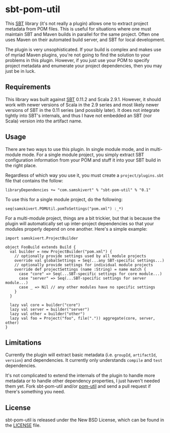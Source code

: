 # sbt-pom-util

This [SBT] library (it's not really a plugin) allows one to extract project
metadata from POM files. This is useful for situations where one must maintain
SBT and Maven builds in parallel for the same project. Often one uses Maven on
their automated build server, and SBT for local development.

The plugin is very unsophisticated. If your build is complex and makes use of
myriad Maven plugins, you're not going to find the solution to your problems in
this plugin. However, if you just use your POM to specify project metadata and
enumerate your project dependencies, then you may just be in luck.

## Requirements

This library was built against [SBT] 0.11.2 and Scala 2.9.1. However, it should
work with newer versions of Scala in the 2.9 series and most likely newer
versions of SBT in the 0.11 series (and possibly later). It does not integrate
tightly into SBT's internals, and thus I have not embedded an SBT (nor Scala)
version into the artifact name.

## Usage

There are two ways to use this plugin. In single module mode, and in
multi-module mode. For a single module project, you simply extract SBT
configuration information from your POM and stuff it into your SBT build in the
right place.

Regardless of which way you use it, you must create a `project/plugins.sbt`
file that contains the follow:

    libraryDependencies += "com.samskivert" % "sbt-pom-util" % "0.1"

To use this for a single module project, do the following:

    seq(samskivert.POMUtil.pomToSettings("pom.xml") :_*)

For a multi-module project, things are a bit trickier, but that is because the
plugin will automatically set up inter-project dependencies so that your
modules properly depend on one another. Here's a simple example:

    import samskivert.ProjectBuilder

    object FooBuild extends Build {
      val builder = new ProjectBuilder("pom.xml") {
        // optionally provide settings used by all module projects
        override val globalSettings = Seq(...any SBT-specific settings...)
        // optionally provide settings for individual module projects
        override def projectSettings (name :String) = name match {
          case "core" => Seq(...SBT-specific settings for core module...)
          case "server" => Seq(...SBT-specific settings for server module...)
          case _ => Nil // any other modules have no specific settings
        }
      }

      lazy val core = builder("core")
      lazy val server = builder("server")
      lazy val other = builder("other")
      lazy val foo = Project("foo", file(".")) aggregate(core, server, other)
    }

## Limitations

Currently the plugin will extract basic metadata (i.e. `groupId`, `artifactId`,
`version`) and dependencies. It currently only understands `compile` and `test`
dependencies.

It's not complicated to extend the internals of the plugin to handle more
metadata or to handle other dependency properties, I just haven't needed them
yet. Fork sbt-pom-util and/or [pom-util] and send a pull request if there's
something you need.

## License

sbt-pom-util is released under the New BSD License, which can be found in the
[LICENSE] file.

[SBT]: https://github.com/harrah/xsbt/wiki
[pom-util]: https://github.com/samskivert/pom-util
[LICENSE]: https://github.com/samskivert/sbt-pom-util/blob/master/LICENSE
